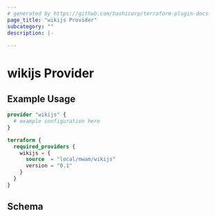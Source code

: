 ```yaml
---
# generated by https://github.com/hashicorp/terraform-plugin-docs
page_title: "wikijs Provider"
subcategory: ""
description: |-
  
---
```


# wikijs Provider



## Example Usage

```terraform
provider "wikijs" {
  # example configuration here
}

terraform {
  required_providers {
    wikijs = {
      source  = "local/mwam/wikijs"
      version = "0.1"
    }
  }
}
```

<!-- schema generated by tfplugindocs -->
## Schema
